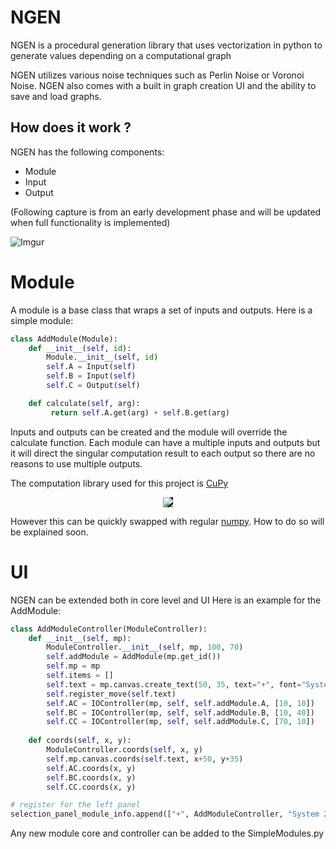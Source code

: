 # NGEN
NGEN is a procedural generation library that uses vectorization in python to generate values depending on a computational graph

NGEN utilizes various noise techniques such as Perlin Noise or Voronoi Noise. NGEN also comes with a built in graph creation UI and the ability to save and load graphs.

## How does it work ?
NGEN has the following components:
* Module
* Input
* Output

(Following capture is from an early development phase and will be updated when full functionality is implemented)

![Imgur](https://i.imgur.com/KgGaXmi.gif)

# Module
A module is a base class that wraps a set of inputs and outputs. Here is a simple module:

```Python
class AddModule(Module):
    def __init__(self, id):
        Module.__init__(self, id)
        self.A = Input(self)
        self.B = Input(self)
        self.C = Output(self)

    def calculate(self, arg):
         return self.A.get(arg) + self.B.get(arg)
```

Inputs and outputs can be created and the module will override the calculate function. Each module can have a multiple inputs and outputs but it will direct the singular computation result to each output so there are no reasons to use multiple outputs.

The computation library used for this project is 
[CuPy](https://cupy.chainer.org/) 
<p align="center">
<img src="https://cupy.chainer.org/images/cupy.png" style="background-color:#000000;" >
</p>

However this can be quickly swapped with regular 
[numpy](http://www.numpy.org/). How to do so will be explained soon.

# UI
NGEN can be extended both in core level and UI
Here is an example for the AddModule:

```Python
class AddModuleController(ModuleController):
    def __init__(self, mp):
        ModuleController.__init__(self, mp, 100, 70)
        self.addModule = AddModule(mp.get_id())
        self.mp = mp
        self.items = []
        self.text = mp.canvas.create_text(50, 35, text="+", font="System 20 bold")
        self.register_move(self.text)
        self.AC = IOController(mp, self, self.addModule.A, [10, 10])
        self.BC = IOController(mp, self, self.addModule.B, [10, 40])
        self.CC = IOController(mp, self, self.addModule.C, [70, 10])
        
    def coords(self, x, y):
        ModuleController.coords(self, x, y)
        self.mp.canvas.coords(self.text, x+50, y+35)
        self.AC.coords(x, y)
        self.BC.coords(x, y)
        self.CC.coords(x, y)

# register for the left panel
selection_panel_module_info.append(["+", AddModuleController, "System 20 bold"])
```

Any new module core and controller can be added to the SimpleModules.py
